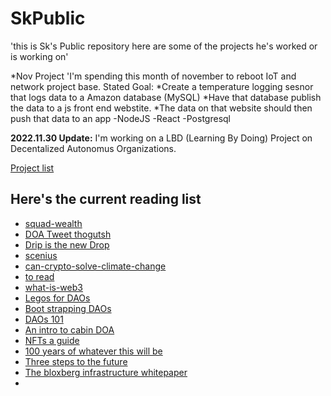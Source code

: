 # SkPublic
'this is Sk's Public repository here are some of the projects he's worked or is working on'

*Nov Project
'I'm spending this month of november to reboot IoT and network project base.
Stated Goal:
*Create a temperature logging sesnor that logs data to a Amazon database (MySQL)
*Have that database publish the data to a js front end webstite.
*The data on that website should then push that data to an app
-NodeJS -React -Postgresql 


**2022.11.30 Update:**
I'm working on a LBD (Learning By Doing) Project on Decentalized Autonomus Organizations.

[Project list](https://github.com/skolk/SkPublic/projects/1)

## Here's the current reading list ## 

* [squad-wealth](https://otherinter.net/research/squad-wealth/)
* [DOA Tweet thogutsh](https://twitter.com/9_volt_/status/1455276548974596099?s=20)
* [Drip is the new Drop](https://andjelicaaa.substack.com/p/drip-is-the-new-drop)
* [scenius](https://www.notboring.co/p/sc3nius)
* [can-crypto-solve-climate-change](https://newsletter.banklesshq.com/p/can-crypto-solve-climate-change)
* [to read](https://www.fwb.help/)
* [what-is-web3](https://www.freecodecamp.org/news/what-is-web3/)
* [Legos for DAOs](https://medium.com/1kxnetwork/organization-legos-the-state-of-dao-tooling-866b6879e93e)
* [Boot strapping DAOs](https://bitcoinmagazine.com/technical/bootstrapping-a-decentralized-autonomous-corporation-part-i-1379644274)
* [DAOs 101](https://www.readthegeneralist.com/briefing/dao)
* [An intro to cabin DOA](https://creators.mirror.xyz/ggSQQlTSGqJ2_U7HVNjm4f3s98on5EfUyR9rW_z3fw0)
* [NFTs a guide](https://docs.google.com/presentation/d/1sUpk0gbvRQelH0MUIOqjNeGe8nwRH4mhrhDHmI6qh4M/edit?usp=sharing)
* [100 years of whatever this will be](https://apenwarr.ca/log/20211201)
* [Three steps to the future](https://www.ben-evans.com/presentations)
* [The bloxberg  infrastructure whitepaper](https://bloxberg.org/)
*

